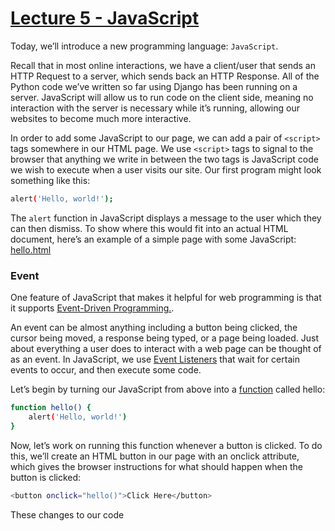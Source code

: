 # [Lecture 5 - JavaScript](https://cs50.harvard.edu/web/2020/weeks/5/)

Today, we’ll introduce a new programming language: ```JavaScript```.

Recall that in most online interactions, we have a client/user that sends an HTTP Request to a server, which sends back an HTTP Response. All of the Python code we’ve written so far using Django has been running on a server. JavaScript will allow us to run code on the client side, meaning no interaction with the server is necessary while it’s running, allowing our websites to become much more interactive.

In order to add some JavaScript to our page, we can add a pair of ```<script>``` tags somewhere in our HTML page. We use ```<script>``` tags to signal to the browser that anything we write in between the two tags is JavaScript code we wish to execute when a user visits our site. Our first program might look something like this:

```Bash
alert('Hello, world!');
```

The ```alert``` function in JavaScript displays a message to the user which they can then dismiss. To show where this would fit into an actual HTML document, here’s an example of a simple page with some JavaScript: [hello.html](/html/hello.html)

### Event

One feature of JavaScript that makes it helpful for web programming is that it supports [Event-Driven Programming.](https://vsvaibhav2016.medium.com/introduction-to-event-driven-programming-28161b79c223).

An event can be almost anything including a button being clicked, the cursor being moved, a response being typed, or a page being loaded. Just about everything a user does to interact with a web page can be thought of as an event. In JavaScript, we use [Event Listeners](https://www.w3schools.com/js/js_htmldom_eventlistener.asp) that wait for certain events to occur, and then execute some code.

Let’s begin by turning our JavaScript from above into a [function](https://www.w3schools.com/js/js_functions.asp) called hello:

```Bash
function hello() {
    alert('Hello, world!')
}
```

Now, let’s work on running this function whenever a button is clicked. To do this, we’ll create an HTML button in our page with an onclick attribute, which gives the browser instructions for what should happen when the button is clicked:

```Bash
<button onclick="hello()">Click Here</button>
```

These changes to our code
